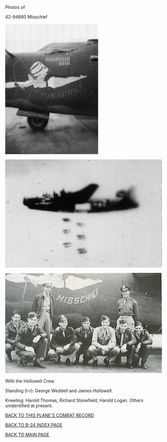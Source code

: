
Photos of 






 




42-94880 Misschief  
  

![](42-94880a.jpg)  
  

![](42-94880b.jpg)  
  

![](42-94880d.jpg)  

With the Hollowell Crew.  

Standing (l-r): George Weddell and James Hollowell.  

Kneeling: Harold Thomas, Richard Stonefield, Harold Logan. Others unidentified at present.  
  

[BACK TO THIS PLANE'S COMBAT RECORD](b24s/42-94880.md)  

[BACK TO B-24 INDEX PAGE](000b24s.md)  

[BACK TO MAIN PAGE](index.html)


